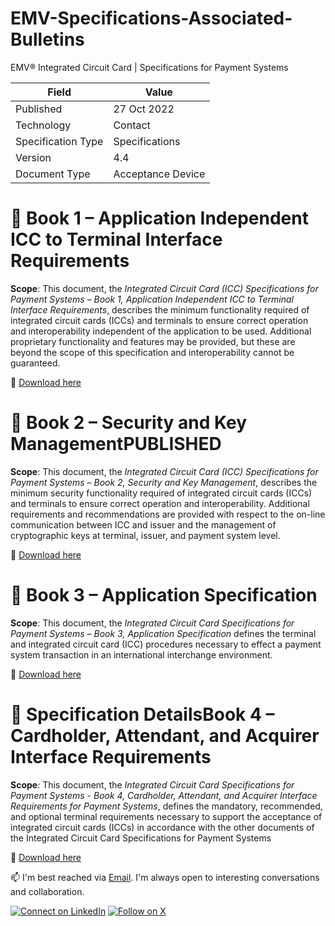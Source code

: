 # EMV-Specifications-Associated-Bulletins
EMV® Integrated Circuit Card | Specifications for Payment Systems

| Field              | Value              |
|--------------------|--------------------|
| Published      | 27 Oct 2022        |
| Technology       | Contact         |
| Specification Type | Specifications     |
| Version        | 4.4                |
| Document Type   | Acceptance Device  |

# 📕 Book 1 – Application Independent ICC to Terminal Interface Requirements
**Scope**: 
This document, the _Integrated Circuit Card (ICC) Specifications for Payment Systems –
Book 1, Application Independent ICC to Terminal Interface Requirements_, describes the
minimum functionality required of integrated circuit cards (ICCs) and terminals to
ensure correct operation and interoperability independent of the application to be used.
Additional proprietary functionality and features may be provided, but these are beyond
the scope of this specification and interoperability cannot be guaranteed.

📎 [Download here](https://www.emvco.com/specifications/book-1-application-independent-icc-to-terminal-interface-requirements-2/)


# 📗 Book 2 – Security and Key ManagementPUBLISHED
**Scope**: 
This document, the _Integrated Circuit Card (ICC) Specifications for Payment Systems –
Book 2, Security and Key Management_, describes the minimum security functionality
required of integrated circuit cards (ICCs) and terminals to ensure correct operation and
interoperability. Additional requirements and recommendations are provided with
respect to the on-line communication between ICC and issuer and the management of
cryptographic keys at terminal, issuer, and payment system level.

📎 [Download here](https://www.emvco.com/specifications/book-2-security-and-key-management-2/)


# 📘 Book 3 – Application Specification
**Scope**: 
This document, the _Integrated Circuit Card Specifications for Payment Systems –
Book 3, Application Specification_ defines the terminal and integrated circuit card (ICC)
procedures necessary to effect a payment system transaction in an international
interchange environment.

📎 [Download here](https://www.emvco.com/specifications/book-3-application-specification-2/)


# 📙 Specification DetailsBook 4 – Cardholder, Attendant, and Acquirer Interface Requirements
**Scope**: 
This document, the _Integrated Circuit Card Specifications for Payment Systems - Book 4,
Cardholder, Attendant, and Acquirer Interface Requirements for Payment Systems_,
defines the mandatory, recommended, and optional terminal requirements necessary to
support the acceptance of integrated circuit cards (ICCs) in accordance with the other
documents of the Integrated Circuit Card Specifications for Payment Systems

📎 [Download here](https://www.emvco.com/specifications/book-4-cardholder-attendant-and-acquirer-interface-requirements-2/)



📫 I'm best reached via [Email](mailto:tuyenlq@hotmail.com.vn). I'm always open to interesting conversations and collaboration.

[![Connect on LinkedIn](https://img.shields.io/badge/LinkedIn-Connect-blue?logo=linkedin&logoColor=white)](https://www.linkedin.com/in/tuyen-le-vietnam/)     [![Follow on X](https://img.shields.io/badge/X-Follow-black?logo=twitter&logoColor=white)](https://x.com/quang_tuyen)
